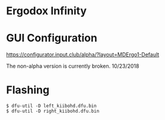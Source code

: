 # Ergodox Infinity

# GUI Configuration
https://configurator.input.club/alpha/?layout=MDErgo1-Default

The non-alpha version is currently broken. 10/23/2018

# Flashing
```
$ dfu-util -D left_kiibohd.dfu.bin
$ dfu-util -D right_kiibohd.dfu.bin
```
